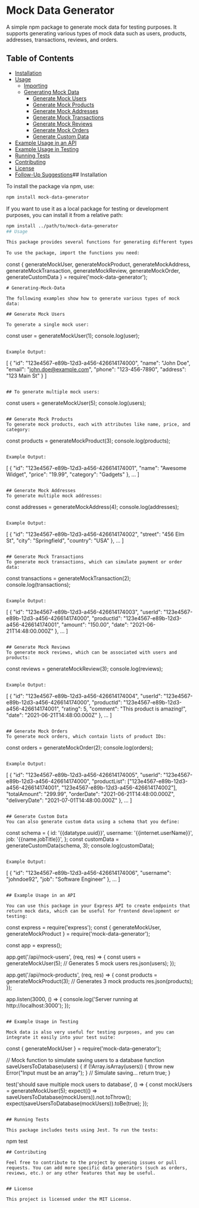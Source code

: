 
# Mock Data Generator

A simple npm package to generate mock data for testing purposes. It supports generating various types of mock data such as users, products, addresses, transactions, reviews, and orders.


## Table of Contents

- [Installation](#installation)
- [Usage](#usage)
  - [Importing](#importing)
  - [Generating Mock Data](#generating-mock-data)
    - [Generate Mock Users](#generate-mock-users)
    - [Generate Mock Products](#generate-mock-products)
    - [Generate Mock Addresses](#generate-mock-addresses)
    - [Generate Mock Transactions](#generate-mock-transactions)
    - [Generate Mock Reviews](#generate-mock-reviews)
    - [Generate Mock Orders](#generate-mock-orders)
    - [Generate Custom Data](#generate-custom-data)
- [Example Usage in an API](#example-usage-in-an-api)
- [Example Usage in Testing](#example-usage-in-testing)
- [Running Tests](#running-tests)
- [Contributing](#contributing)
- [License](#license)
- [Follow-Up Suggestions](#follow-up-suggestions)## Installation

To install the package via npm, use:

```sh
npm install mock-data-generator
```

If you want to use it as a local package for testing or development purposes, you can install it from a relative path:

```sh
npm install ../path/to/mock-data-generator
## Usage

This package provides several functions for generating different types of mock data. Below are the detailed examples to help you get started.

To use the package, import the functions you need:

```
const { 
    generateMockUser, 
    generateMockProduct, 
    generateMockAddress, 
    generateMockTransaction, 
    generateMockReview,
    generateMockOrder,
    generateCustomData
} = require('mock-data-generator');
```
# Generating-Mock-Data

The following examples show how to generate various types of mock data:

## Generate Mock Users

To generate a single mock user:

```
const user = generateMockUser(1);
console.log(user);
```

Example Output:

```
[
  {
    "id": "123e4567-e89b-12d3-a456-426614174000",
    "name": "John Doe",
    "email": "john.doe@example.com",
    "phone": "123-456-7890",
    "address": "123 Main St"
  }
]
```

## To generate multiple mock users:

```
const users = generateMockUser(5);
console.log(users);
```

## Generate Mock Products
To generate mock products, each with attributes like name, price, and category:

```
const products = generateMockProduct(3);
console.log(products);
```

Example Output:

```
[
  {
    "id": "123e4567-e89b-12d3-a456-426614174001",
    "name": "Awesome Widget",
    "price": "19.99",
    "category": "Gadgets"
  },
  ...
]
```

## Generate Mock Addresses
To generate multiple mock addresses:

```
const addresses = generateMockAddress(4);
console.log(addresses);
```

Example Output:

```
[
  {
    "id": "123e4567-e89b-12d3-a456-426614174002",
    "street": "456 Elm St",
    "city": "Springfield",
    "country": "USA"
  },
  ...
]
```

## Generate Mock Transactions
To generate mock transactions, which can simulate payment or order data:

```
const transactions = generateMockTransaction(2);
console.log(transactions);
```

Example Output:

```
[
  {
    "id": "123e4567-e89b-12d3-a456-426614174003",
    "userId": "123e4567-e89b-12d3-a456-426614174000",
    "productId": "123e4567-e89b-12d3-a456-426614174001",
    "amount": "150.00",
    "date": "2021-06-21T14:48:00.000Z"
  },
  ...
]
```

## Generate Mock Reviews
To generate mock reviews, which can be associated with users and products:

```
const reviews = generateMockReview(3);
console.log(reviews);
```

Example Output:

```
[
  {
    "id": "123e4567-e89b-12d3-a456-426614174004",
    "userId": "123e4567-e89b-12d3-a456-426614174000",
    "productId": "123e4567-e89b-12d3-a456-426614174001",
    "rating": 5,
    "comment": "This product is amazing!",
    "date": "2021-06-21T14:48:00.000Z"
  },
  ...
]
```

## Generate Mock Orders
To generate mock orders, which contain lists of product IDs:

```
const orders = generateMockOrder(2);
console.log(orders);
```

Example Output:

```
[
  {
    "id": "123e4567-e89b-12d3-a456-426614174005",
    "userId": "123e4567-e89b-12d3-a456-426614174000",
    "productList": ["123e4567-e89b-12d3-a456-426614174001", "123e4567-e89b-12d3-a456-426614174002"],
    "totalAmount": "299.99",
    "orderDate": "2021-06-21T14:48:00.000Z",
    "deliveryDate": "2021-07-01T14:48:00.000Z"
  },
  ...
]
```

## Generate Custom Data
You can also generate custom data using a schema that you define:

```
const schema = {
    id: '{{datatype.uuid}}',
    username: '{{internet.userName}}',
    job: '{{name.jobTitle}}',
};
const customData = generateCustomData(schema, 3);
console.log(customData);
```

Example Output:

```
[
  {
    "id": "123e4567-e89b-12d3-a456-426614174006",
    "username": "johndoe92",
    "job": "Software Engineer"
  },
  ...
]
```

## Example Usage in an API

You can use this package in your Express API to create endpoints that return mock data, which can be useful for frontend development or testing:

```
const express = require('express');
const { generateMockUser, generateMockProduct } = require('mock-data-generator');

const app = express();

app.get('/api/mock-users', (req, res) => {
    const users = generateMockUser(5); // Generates 5 mock users
    res.json(users);
});

app.get('/api/mock-products', (req, res) => {
    const products = generateMockProduct(3); // Generates 3 mock products
    res.json(products);
});

app.listen(3000, () => {
    console.log('Server running at http://localhost:3000');
});
```

## Example Usage in Testing

Mock data is also very useful for testing purposes, and you can integrate it easily into your test suite:

```
const { generateMockUser } = require('mock-data-generator');

// Mock function to simulate saving users to a database
function saveUsersToDatabase(users) {
    if (!Array.isArray(users)) {
        throw new Error("Input must be an array");
    }
    // Simulate saving...
    return true;
}

test('should save multiple mock users to database', () => {
    const mockUsers = generateMockUser(5);
    expect(() => saveUsersToDatabase(mockUsers)).not.toThrow();
    expect(saveUsersToDatabase(mockUsers)).toBe(true);
});
```

## Running Tests

This package includes tests using Jest. To run the tests:

```
npm test
```
## Contributing

Feel free to contribute to the project by opening issues or pull requests. You can add more specific data generators (such as orders, reviews, etc.) or any other features that may be useful.


## License

This project is licensed under the MIT License.